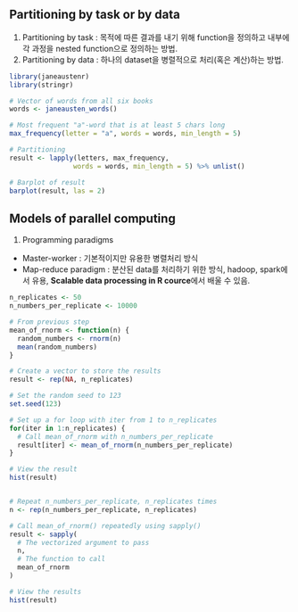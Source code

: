 ## Partitioning by task or by data  
1. Partitioning by task : 목적에 따른 결과를 내기 위해 function을 정의하고 내부에 각 과정을 nested function으로 정의하는 방법.  
2. Partitioning by data : 하나의 dataset을 병렬적으로 처리(혹은 계산)하는 방법.  

```r
library(janeaustenr)
library(stringr)

# Vector of words from all six books
words <- janeausten_words()

# Most frequent "a"-word that is at least 5 chars long
max_frequency(letter = "a", words = words, min_length = 5)

# Partitioning
result <- lapply(letters, max_frequency,
                words = words, min_length = 5) %>% unlist()

# Barplot of result
barplot(result, las = 2)
```

## Models of parallel computing  
1. Programming paradigms  
- Master-worker : 기본적이지만 유용한 병렬처리 방식  
- Map-reduce paradigm : 분산된 data를 처리하기 위한 방식, hadoop, spark에서 유용, **Scalable data processing in R cource**에서 배울 수 있음.  

```r
n_replicates <- 50
n_numbers_per_replicate <- 10000

# From previous step
mean_of_rnorm <- function(n) {
  random_numbers <- rnorm(n)
  mean(random_numbers)
}

# Create a vector to store the results
result <- rep(NA, n_replicates)

# Set the random seed to 123
set.seed(123)

# Set up a for loop with iter from 1 to n_replicates
for(iter in 1:n_replicates) {
  # Call mean_of_rnorm with n_numbers_per_replicate
  result[iter] <- mean_of_rnorm(n_numbers_per_replicate)
}

# View the result
hist(result)


# Repeat n_numbers_per_replicate, n_replicates times
n <- rep(n_numbers_per_replicate, n_replicates)

# Call mean_of_rnorm() repeatedly using sapply()
result <- sapply(
  # The vectorized argument to pass
  n, 
  # The function to call
  mean_of_rnorm
)

# View the results
hist(result)

```
